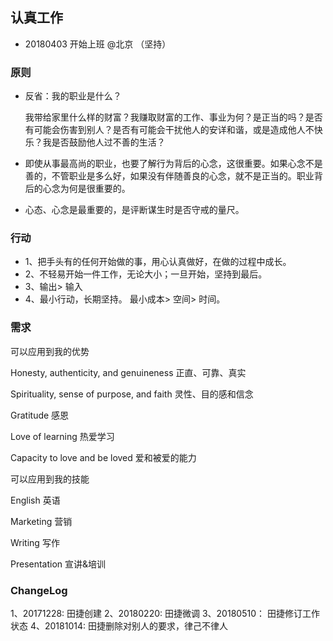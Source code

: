 ## 认真工作

- 20180403 开始上班 @北京 （坚持）

### 原则

- 反省：我的职业是什么？

  我带给家里什么样的财富？我赚取财富的工作、事业为何？是正当的吗？是否有可能会伤害到别人？是否有可能会干扰他人的安详和谐，或是造成他人不快乐？我是否鼓励他人过不善的生活？

- 即使从事最高尚的职业，也要了解行为背后的心念，这很重要。如果心念不是善的，不管职业是多么好，如果没有伴随善良的心念，就不是正当的。职业背后的心念为何是很重要的。

- 心态、心念是最重要的，是评断谋生时是否守戒的量尺。

### 行动

- 1、把手头有的任何开始做的事，用心认真做好，在做的过程中成长。
- 2、不轻易开始一件工作，无论大小；一旦开始，坚持到最后。
- 3、输出> 输入
- 4、最小行动，长期坚持。 最小成本> 空间> 时间。



### 需求

可以应用到我的优势

Honesty, authenticity, and genuineness 
正直、可靠、真实


Spirituality, sense of purpose, and faith 
灵性、目的感和信念

Gratitude 
感恩

Love of learning 
热爱学习


Capacity to love and be loved 
爱和被爱的能力

可以应用到我的技能

English
英语

Marketing
营销

Writing
写作

Presentation
宣讲&培训






### ChangeLog

1、20171228: 田捷创建
2、20180220: 田捷微调
3、20180510： 田捷修订工作状态
4、20181014: 田捷删除对别人的要求，律己不律人
